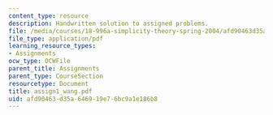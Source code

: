 ```yaml
---
content_type: resource
description: Handwritten solution to assigned problems.
file: /media/courses/18-996a-simplicity-theory-spring-2004/afd90463d35a646919e76bc9a1e186b8_assign1_wang.pdf
file_type: application/pdf
learning_resource_types:
- Assignments
ocw_type: OCWFile
parent_title: Assignments
parent_type: CourseSection
resourcetype: Document
title: assign1_wang.pdf
uid: afd90463-d35a-6469-19e7-6bc9a1e186b8
---
```

